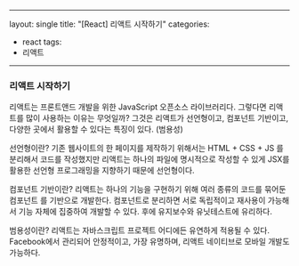 

---
layout: single
title: "[React] 리액트 시작하기"
categories:
  - react
tags:
  - 리액트 

---

### 리액트 시작하기 

리액트는 프론트앤드 개발을 위한 JavaScript 오픈소스 라이브러리다. 그렇다면 리액트를 많이 사용하는 이유는 무엇일까? 그것은 리액트가 선언형이고, 컴포넌트 기반이고, 다양한 곳에서 활용할 수 있다는 특징이 있다. (범용성)

선언형이란? 기존 웹사이트의 한 페이지를 제작하기 위해서는 HTML + CSS + JS 를 분리해서 코드를 작성했지만 리액트는 하나의 파일에 명시적으로 작성할 수 있게 JSX를 활용한 선언형 프로그래밍을 지향하기 때문에 선언형이다.

컴포넌트 기반이란? 리액트는 하나의 기능을 구현하기 위해 여러 종류의 코드를 묶어둔 컴포넌트 를 기반으로 개발한다. 컴포넌트로 분리하면 서로 독립적이고 재사용이 가능해서 기능 자체에 집중하여 개발할 수 있다. 후에 유지보수와 유닛테스트에 유리하다.

범용성이란? 리액트는 자바스크립트 프로젝트 어디에든 유연하게 적용될 수 있다. Facebook에서 관리되어 안정적이고, 가장 유명하며, 리액트 네이티브로 모바일 개발도 가능하다. 

<br/>

<br/>



